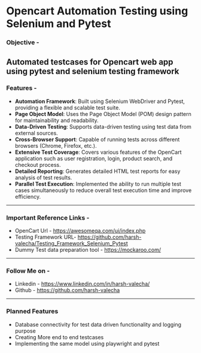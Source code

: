 # Opencart Automation Testing using Selenium and Pytest

### Objective - 
Automated testcases for Opencart web app using pytest and 
selenium testing framework 
---
### Features - 
- **Automation Framework**: Built using Selenium WebDriver and Pytest, providing a flexible and scalable test suite.
- **Page Object Model**: Uses the Page Object Model (POM) design pattern for maintainability and readability.
- **Data-Driven Testing**: Supports data-driven testing using test data from external sources.
- **Cross-Browser Support**: Capable of running tests across different browsers (Chrome, Firefox, etc.).
- **Extensive Test Coverage**: Covers various features of the OpenCart application such as user registration, login, product search, and checkout process.
- **Detailed Reporting**: Generates detailed HTML test reports for easy analysis of test results.
- **Parallel Test Execution**: Implemented the ability to run multiple test cases simultaneously to reduce overall test execution time and improve efficiency.
---
### Important Reference Links - 
- OpenCart Url - https://awesomeqa.com/ui/index.php
- Testing Framework URL- https://github.com/harsh-valecha/Testing_Framework_Selenium_Pytest
- Dummy Test data preparation tool - https://mockaroo.com/
----
### Follow Me on - 
- Linkedin - https://www.linkedin.com/in/harsh-valecha/
- Github - https://github.com/harsh-valecha

--- 
### Planned Features
- Database connectivity for test data driven functionality and logging purpose
- Creating More end to end testcases 
- Implementing the same model using playwright and pytest







